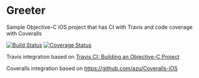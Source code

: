# Greeter
Sample Objective-C iOS project that has CI with Travis and code coverage with Coveralls

[![Build Status](https://travis-ci.org/wmora/greeter-objc.svg?branch=master)](https://travis-ci.org/wmora/greeter-objc)
[![Coverage Status](https://coveralls.io/repos/wmora/greeter-objc/badge.svg?branch=master)](https://coveralls.io/r/wmora/greeter-objc?branch=master)

Travis integration based on [Travis CI: Building an Objective-C Project](http://docs.travis-ci.com/user/languages/objective-c/)

Coveralls integration based on https://github.com/azu/Coveralls-iOS
